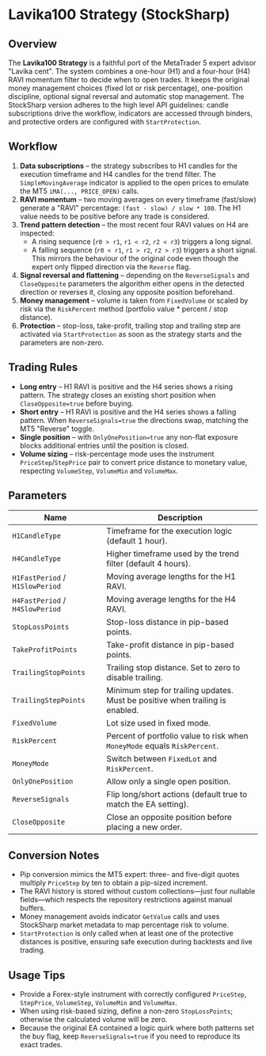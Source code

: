 # Lavika100 Strategy (StockSharp)

## Overview
The **Lavika100 Strategy** is a faithful port of the MetaTrader 5 expert advisor "Lavika  cent". The system combines a one-hour (H1) and a four-hour (H4) RAVI momentum filter to decide when to open trades. It keeps the original money management choices (fixed lot or risk percentage), one-position discipline, optional signal reversal and automatic stop management. The StockSharp version adheres to the high level API guidelines: candle subscriptions drive the workflow, indicators are accessed through binders, and protective orders are configured with `StartProtection`.

## Workflow
1. **Data subscriptions** – the strategy subscribes to H1 candles for the execution timeframe and H4 candles for the trend filter. The `SimpleMovingAverage` indicator is applied to the open prices to emulate the MT5 `iMA(..., PRICE_OPEN)` calls.
2. **RAVI momentum** – two moving averages on every timeframe (fast/slow) generate a "RAVI" percentage: `(fast - slow) / slow * 100`. The H1 value needs to be positive before any trade is considered.
3. **Trend pattern detection** – the most recent four RAVI values on H4 are inspected:
   - A rising sequence (`r0 > r1`, `r1 < r2`, `r2 < r3`) triggers a long signal.
   - A falling sequence (`r0 < r1`, `r1 > r2`, `r2 > r3`) triggers a short signal. This mirrors the behaviour of the original code even though the expert only flipped direction via the `Reverse` flag.
4. **Signal reversal and flattening** – depending on the `ReverseSignals` and `CloseOpposite` parameters the algorithm either opens in the detected direction or reverses it, closing any opposite position beforehand.
5. **Money management** – volume is taken from `FixedVolume` or scaled by risk via the `RiskPercent` method (portfolio value * percent / stop distance).
6. **Protection** – stop-loss, take-profit, trailing stop and trailing step are activated via `StartProtection` as soon as the strategy starts and the parameters are non-zero.

## Trading Rules
- **Long entry** – H1 RAVI is positive and the H4 series shows a rising pattern. The strategy closes an existing short position when `CloseOpposite=true` before buying.
- **Short entry** – H1 RAVI is positive and the H4 series shows a falling pattern. When `ReverseSignals=true` the directions swap, matching the MT5 "Reverse" toggle.
- **Single position** – with `OnlyOnePosition=true` any non-flat exposure blocks additional entries until the position is closed.
- **Volume sizing** – risk-percentage mode uses the instrument `PriceStep`/`StepPrice` pair to convert price distance to monetary value, respecting `VolumeStep`, `VolumeMin` and `VolumeMax`.

## Parameters
| Name | Description |
| --- | --- |
| `H1CandleType` | Timeframe for the execution logic (default 1 hour). |
| `H4CandleType` | Higher timeframe used by the trend filter (default 4 hours). |
| `H1FastPeriod` / `H1SlowPeriod` | Moving average lengths for the H1 RAVI. |
| `H4FastPeriod` / `H4SlowPeriod` | Moving average lengths for the H4 RAVI. |
| `StopLossPoints` | Stop-loss distance in pip-based points. |
| `TakeProfitPoints` | Take-profit distance in pip-based points. |
| `TrailingStopPoints` | Trailing stop distance. Set to zero to disable trailing. |
| `TrailingStepPoints` | Minimum step for trailing updates. Must be positive when trailing is enabled. |
| `FixedVolume` | Lot size used in fixed mode. |
| `RiskPercent` | Percent of portfolio value to risk when `MoneyMode` equals `RiskPercent`. |
| `MoneyMode` | Switch between `FixedLot` and `RiskPercent`. |
| `OnlyOnePosition` | Allow only a single open position. |
| `ReverseSignals` | Flip long/short actions (default true to match the EA setting). |
| `CloseOpposite` | Close an opposite position before placing a new order. |

## Conversion Notes
- Pip conversion mimics the MT5 expert: three- and five-digit quotes multiply `PriceStep` by ten to obtain a pip-sized increment.
- The RAVI history is stored without custom collections—just four nullable fields—which respects the repository restrictions against manual buffers.
- Money management avoids indicator `GetValue` calls and uses StockSharp market metadata to map percentage risk to volume.
- `StartProtection` is only called when at least one of the protective distances is positive, ensuring safe execution during backtests and live trading.

## Usage Tips
- Provide a Forex-style instrument with correctly configured `PriceStep`, `StepPrice`, `VolumeStep`, `VolumeMin` and `VolumeMax`.
- When using risk-based sizing, define a non-zero `StopLossPoints`; otherwise the calculated volume will be zero.
- Because the original EA contained a logic quirk where both patterns set the buy flag, keep `ReverseSignals=true` if you need to reproduce its exact trades.

